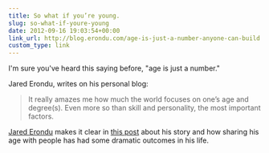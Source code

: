 ```yaml
---
title: So what if you’re young.
slug: so-what-if-youre-young
date: 2012-09-16 19:03:54+00:00
link_url: http://blog.erondu.com/age-is-just-a-number-anyone-can-build
custom_type: link
---
```


I'm sure you've heard this saying before, "age is just a number."

Jared Erondu, writes on his personal blog:

> It really amazes me how much the world focuses on one’s age and degree(s). Even more so than skill and personality, the most important factors.

[Jared Erondu](http://jarederondu.com/) makes it clear in [this post](http://blog.erondu.com/age-is-just-a-number-anyone-can-build) about his story and how sharing his age with people has had some dramatic outcomes in his life.
